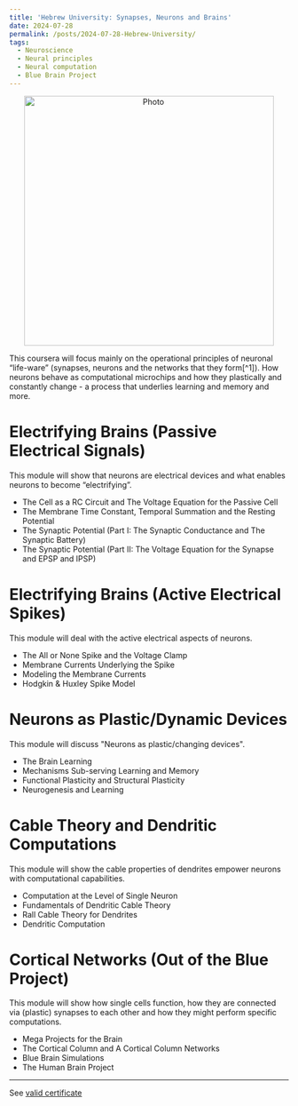 ```yaml
---
title: 'Hebrew University: Synapses, Neurons and Brains'
date: 2024-07-28
permalink: /posts/2024-07-28-Hebrew-University/
tags:
  - Neuroscience
  - Neural principles
  - Neural computation
  - Blue Brain Project
---
```


<p align="center">
  <img src="https://haoxsia.github.io/images/posts/2024-07-24-neuron-computation.png?raw=true" alt="Photo" style="width: 450px;"/> 
</p>
This coursera will focus mainly on the operational principles of neuronal “life-ware” (synapses, neurons and the networks that they form[^1]). How neurons behave as computational microchips and how they plastically and constantly change  - a process that underlies learning and memory and more.

# Electrifying Brains (Passive Electrical Signals)

This module will show that neurons are electrical devices and what enables neurons to become “electrifying”.

* The Cell as a RC Circuit and The Voltage Equation for the Passive Cell
* The Membrane Time Constant, Temporal Summation and the Resting Potential
* The Synaptic Potential (Part I: The Synaptic Conductance and The Synaptic Battery)
* The Synaptic Potential (Part II: The Voltage Equation for the Synapse and EPSP and IPSP)

# Electrifying Brains (Active Electrical Spikes)

This module will deal with the active electrical aspects of neurons.

* The All or None Spike and the Voltage Clamp
* Membrane Currents Underlying the Spike
* Modeling the Membrane Currents
* Hodgkin & Huxley Spike Model

# Neurons as Plastic/Dynamic Devices

This module will discuss "Neurons as plastic/changing devices".

* The Brain Learning
* Mechanisms Sub-serving Learning and Memory
* Functional Plasticity and Structural Plasticity
* Neurogenesis and Learning

# Cable Theory and Dendritic Computations

This module will show the cable properties of dendrites empower neurons with computational capabilities.

* Computation at the Level of Single Neuron
* Fundamentals of Dendritic Cable Theory
* Rall Cable Theory for Dendrites
* Dendritic Computation

# Cortical Networks (Out of the Blue Project)

This module will show how single cells function, how they are connected via (plastic) synapses to each other and how they might perform specific computations.

* Mega Projects for the Brain
* The Cortical Column and A Cortical Column Networks
* Blue Brain Simulations
* The Human Brain Project

------

See [valid certificate](https://www.coursera.org/account/accomplishments/certificate/ZD3JUSEJYD2X)

[^1]: Idan Segev, Michael London, Untangling Dendrites with Quantitative Models. Science 290, 744-750 - Published 27 October 2000
